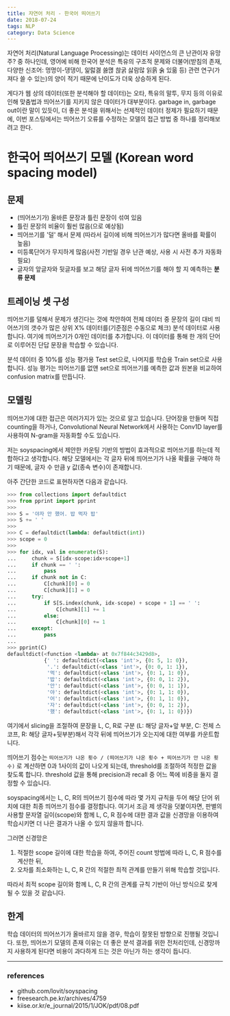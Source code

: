 ```yaml
---
title: 자연어 처리 - 한국어 띄어쓰기
date: 2018-07-24
tags: NLP
category: Data Science
---
```

자연어 처리(Natural Language Processing)는 데이터 사이언스의 큰 난관이자 유망주? 중 하나인데, 영어에 비해 한국어 분석은 특유의 구조적 문제와 더불어(받침의 존재, 다양한 신조어: 멍멍이-댕댕이, 잁럻겛 쓿멶 핞굵 삻람많 읽읅 숡 있읆 등) 관련 연구(가져다 쓸 수 있는)의 양이 적기 때문에 난이도가 더욱 상승하게 된다.


게다가 웹 상의 데이터(또한 분석해야 할 데이터)는 오타, 특유의 말투, 무지 등의 이유로 인해 맞춤법과 띄어쓰기를 지키지 않은 데이터가 대부분이다. garbage in, garbage out이란 말이 있듯이, 더 좋은 분석을 위해서는 선제적인 데이터 정제가 필요하기 때문에, 이번 포스팅에서는 띄어쓰기 오류를 수정하는 모델의 접근 방법 중 하나를 정리해보려고 한다.


# 한국어 띄어쓰기 모델 (Korean word spacing model)
## 문제
- (띄어쓰기가) 올바른 문장과 틀린 문장이 섞여 있음
- 틀린 문장의 비율이 훨씬 많음(으로 예상됨)
- 띄어쓰기를 '덜' 해서 문제 (따라서 길이에 비해 띄어쓰기가 많다면 올바를 확률이 높음)
- 미등록단어가 무지하게 많음(사전 기반일 경우 난관 예상, 사용 시 사전 추가 자동화 필요)
- 글자의 앞글자와 뒷글자를 보고 해당 글자 뒤에 띄어쓰기를 해야 할 지 예측하는 **분류 문제**

## 트레이닝 셋 구성
띄어쓰기를 덜해서 문제가 생긴다는 것에 착안하여 전체 데이터 중 문장의 길이 대비 띄어쓰기의 갯수가 많은 상위 X% 데이터를(기준점은 수동으로 체크) 분석 데이터로 사용합니다. 여기에 띄어쓰기가 0개인 데이터를 추가합니다. 이 데이터를 통해 한 개의 단어로 이루어진 단답 문장을 학습할 수 있습니다.


분석 데이터 중 10%를 성능 평가용 Test set으로, 나머지를 학습용 Train set으로 사용합니다. 성능 평가는 띄어쓰기를 없앤 set으로 띄어쓰기를 예측한 값과 원본을 비교하여 confusion matrix를 만듭니다.



## 모델링
띄어쓰기에 대한 접근은 여러가지가 있는 것으로 알고 있습니다. 단어장을 만들며 직접 counting을 하거나, Convolutional Neural Network에서 사용하는 Conv1D layer를 사용하여 N-gram을 자동화할 수도 있습니다.

저는 soyspacing에서 제안한 카운팅 기반의 방법이 효과적으로 띄어쓰기를 하는데 적합하다고 생각합니다. 해당 모델에서는 각 글자 뒤에 띄어쓰기가 나올 확률을 구해야 하기 때문에, 글자 수 만큼 y 값(종속 변수)이 존재합니다.

아주 간단한 코드로 표현하자면 다음과 같습니다.

```python
>>> from collections import defaultdict
>>> from pprint import pprint
>>>
>>> S = '야자 안 했어. 밥 먹자 밥'
>>> S += ' '
>>>
>>> C = defaultdict(lambda: defaultdict(int))
>>> scope = 0
>>>
>>> for idx, val in enumerate(S):
...     chunk = S[idx-scope:idx+scope+1]
...     if chunk == ' ':
...         pass
...     if chunk not in C:
...         C[chunk][0] = 0
...         C[chunk][1] = 0
...     try:
...         if S[S.index(chunk, idx-scope) + scope + 1] == ' ':
...             C[chunk][1] += 1
...         else:
...             C[chunk][0] += 1
...     except:
...         pass
...
>>> pprint(C)
defaultdict(<function <lambda> at 0x7f844c3429d8>,
            {' ': defaultdict(<class 'int'>, {0: 5, 1: 0}),
             '.': defaultdict(<class 'int'>, {0: 0, 1: 1}),
             '먹': defaultdict(<class 'int'>, {0: 1, 1: 0}),
             '밥': defaultdict(<class 'int'>, {0: 0, 1: 2}),
             '안': defaultdict(<class 'int'>, {0: 0, 1: 1}),
             '야': defaultdict(<class 'int'>, {0: 1, 1: 0}),
             '어': defaultdict(<class 'int'>, {0: 1, 1: 0}),
             '자': defaultdict(<class 'int'>, {0: 0, 1: 2}),
             '했': defaultdict(<class 'int'>, {0: 1, 1: 0})})
```

여기에서 slicing을 조절하여 문장을 L, C, R로 구분 (L: 해당 글자+앞 부분, C: 전체 스코프, R: 해당 글자+뒷부분)해서 각각 뒤에 띄어쓰기가 오는지에 대한 여부를 카운트합니다.


띄어쓰기 점수는 `띄어쓰기가 나온 횟수 / (띄어쓰기가 나온 횟수 + 띄어쓰기가 안 나온 횟수)` 로 계산하면 0과 1사이의 값이 나오게 되는데, threshold를 조절하여 적정한 값을 찾도록 합니다. threshold 값을 통해 precision과 recall 중 어느 쪽에 비중을 둘지 결정할 수 있습니다.


soyspacing에서는 L, C, R의 띄어쓰기 점수에 따라 몇 가지 규칙을 두어 해당 단어 위치에 대한 최종 띄어쓰기 점수를 결정합니다. 여기서 조금 제 생각을 덧붙이자면, 판별의 사용할 문자열 길이(scope)와 함께 L, C, R 점수에 대한 결과 값을 신경망을 이용하여 학습시키면 더 나은 결과가 나올 수 있지 않을까 합니다.


그러면 신경망은
1. 적절한 scope 길이에 대한 학습을 하여, 주어진 count 방법에 따라 L, C, R 점수를 계산한 뒤,
1. 오차를 최소화하는 L, C, R 간의 적절한 최적 관계를 만들기 위해 학습할 것입니다.

따라서 최적 scope 길이와 함께 L, C, R 간의 관계를 규칙 기반이 아닌 방식으로 찾게 될 수 있을 것 같습니다.


## 한계
학습 데이터의 띄어쓰기가 올바르지 않을 경우, 학습이 잘못된 방향으로 진행될 것입니다. 또한, 띄어쓰기 모델의 존재 이유는 더 좋은 분석 결과를 위한 전처리인데, 신경망까지 사용하게 된다면 비용이 과다하게 드는 것은 아닌가 하는 생각이 듭니다.

---
### references
- github.com/lovit/soyspacing
- freesearch.pe.kr/archives/4759
- kiise.or.kr/e_journal/2015/1/JOK/pdf/08.pdf
